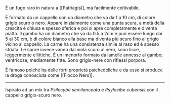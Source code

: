 È un fugo raro in natura a [[Patriagis]], ma facilmente coltivabile. 

È formato da un cappello con un diametro che va da 1 a 10 cm, di colore grigio scuro o nero. Appare inizialmente come una punta scura, a metà della crescita è chiusa e spesso sferica e poi si apre completamente e diventa piatta. 
Il gambo ha un diametro che va da 0.5 a 2cm e può essere lungo dai 5 ai 30 cm, è di colore bianco alla base ma diventa più scuro fino al grigio vicino al cappello. 
La carne ha una consistenza simile al raso ed è spesso striata. 
Le spore invece vanno dal viola scuro al nero, sono lisce, leggermente ellittiche. 
È un imenorfo formato da lamelle annesse al gambo; ventricose, mediamente fitte. Sono grigio-nere con riflessi porpora. 

È famoso poiché ha delle forti proprietà psichedeliche e da esso si produce la droga conosciuta come [[Fiocco Nero]]. 

---
Ispirato ad un mix tra *Psilocybe semilanceata* e *Psylocibe cubensis* con il cappello grigio-scuro nero. 